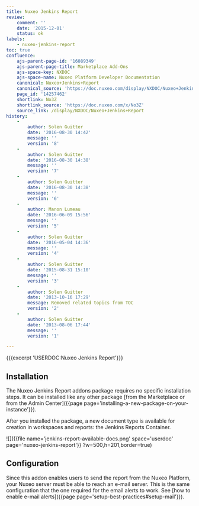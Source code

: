 ```yaml
---
title: Nuxeo Jenkins Report
review:
    comment: ''
    date: '2015-12-01'
    status: ok
labels:
    - nuxeo-jenkins-report
toc: true
confluence:
    ajs-parent-page-id: '16089349'
    ajs-parent-page-title: Marketplace Add-Ons
    ajs-space-key: NXDOC
    ajs-space-name: Nuxeo Platform Developer Documentation
    canonical: Nuxeo+Jenkins+Report
    canonical_source: 'https://doc.nuxeo.com/display/NXDOC/Nuxeo+Jenkins+Report'
    page_id: '14257462'
    shortlink: No3Z
    shortlink_source: 'https://doc.nuxeo.com/x/No3Z'
    source_link: /display/NXDOC/Nuxeo+Jenkins+Report
history:
    - 
        author: Solen Guitter
        date: '2016-08-30 14:42'
        message: ''
        version: '8'
    - 
        author: Solen Guitter
        date: '2016-08-30 14:38'
        message: ''
        version: '7'
    - 
        author: Solen Guitter
        date: '2016-08-30 14:38'
        message: ''
        version: '6'
    - 
        author: Manon Lumeau
        date: '2016-06-09 15:56'
        message: ''
        version: '5'
    - 
        author: Solen Guitter
        date: '2016-05-04 14:36'
        message: ''
        version: '4'
    - 
        author: Solen Guitter
        date: '2015-08-31 15:10'
        message: ''
        version: '3'
    - 
        author: Solen Guitter
        date: '2013-10-16 17:29'
        message: Removed related topics from TOC
        version: '2'
    - 
        author: Solen Guitter
        date: '2013-08-06 17:44'
        message: ''
        version: '1'

---
```

{{{excerpt 'USERDOC:Nuxeo Jenkins Report'}}}

## Installation

The Nuxeo Jenkins Report addons package requires no specific installation steps. It can be installed like any other package [from the Marketplace or from the Admin Center]({{page page='installing-a-new-package-on-your-instance'}}).

After you installed the package, a new document type is available for creation in workspaces and reports: the Jenkins Reports Container.

![]({{file name='jenkins-report-available-docs.png' space='userdoc' page='nuxeo-jenkins-report'}} ?w=500,h=201,border=true)

## Configuration

Since this addon enables users to send the report from the Nuxeo Platform, your Nuxeo server must be able to reach an e-mail server. This is the same configuration that the one required for the email alerts to work. See [how to enable e-mail alerts]({{page page='setup-best-practices#setup-mail'}}).

&nbsp;

&nbsp;